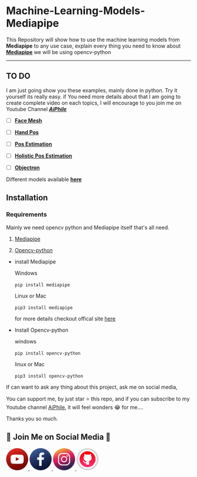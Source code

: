# Machine-Learning-Models-Mediapipe

This Repository will show how to use the machine learning models from **Mediapipe** to any use case, explain every thing you need to know about [**Mediapipe**](https://google.github.io/mediapipe/) we will be using opencv-python

----

## TO DO
I am just going show you these examples, mainly done in python. Try it yourself its really easy.
if You need more details about that I am going to create complete video on each topics, I will encourage to  you join me on Youtube Channel [***AiPhile***](https://www.youtube.com/c/aiphile)
 

- [ ] [**Face Mesh**](https://google.github.io/mediapipe/solutions/face_mesh.html)

- [ ] [**Hand Pos**](https://google.github.io/mediapipe/solutions/hands.html) 
  
- [ ] [**Pos Estimation**](https://google.github.io/mediapipe/solutions/pose.html)
  
- [ ] [**Holistic Pos Estimation**](https://google.github.io/mediapipe/solutions/holistic.html)
 
- [ ] [**Objectron**](https://google.github.io/mediapipe/solutions/objectron)


Different models available [**here**](https://google.github.io/mediapipe/solutions/models)

## Installation 

### Requirements
Mainly we need opencv python and Mediapipe itself that's all need.

1. [Mediapipe](https://pypi.org/project/mediapipe/)

2. [Opencv-python](https://pypi.org/project/opencv-python/) 

- install Mediapipe
   
   Windows
   
   `pip install mediapipe`

    Linux or Mac

    `pip3 install mediapipe`

    for more details checkout offical site [here](https://google.github.io/mediapipe/getting_started/python.html)

- Install Opencv-python
   
   windows

   `pip install opencv-python`

   linux or Mac

   `pip3 install opencv-python`


If can want to ask any thing about this project, ask me on social media, 

You can support me, by just star :star: this repo, and if  you can subscribe to my Youtube channel [AiPhile](https://www.youtube.com/c/aiphile), it will feel wonders :joy: for me....

Thanks you so much.

## :green_heart: Join Me on Social Media :green_heart:


<a href="https://www.youtube.com/c/aiphile"> <img alt="AiPhile Youtube" src="icons/youtub-icon.svg"  width="60" height="60">
</a>
<a href="https://www.facebook.com/AIPhile17">
<img alt="AiPhile Facebook" src="icons/facebook-icon.svg"  width="60" height="60">
</a>
<a href="https://www.instagram.com/aiphile17/"> <img alt="AiPhile Insta" src="icons/instagram-icon.svg"  width="60" height="60">
</a>
<a href="https://github.com/Asadullah-Dal17"> <img alt="Github" src="icons/github-icon.svg"  width="60" height="60">
</a>


